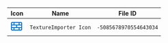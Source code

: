 | Icon | Name | File ID |
| ---  | ---  | ---     |
| ![](TextureImporter%20Icon.png) | `TextureImporter Icon` | `-5085678970554643034` |
